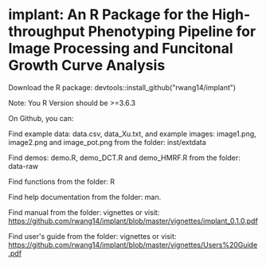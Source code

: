 # implant: An R Package for the High-throughput Phenotyping Pipeline for Image Processing and Funcitonal Growth Curve Analysis
Download the R package: 
devtools::install_github("rwang14/implant")

Note: You R Version should be >=3.6.3

On Github, you can:

Find example data: data.csv, data_Xu.txt, and example images: image1.png, image2.png and image_pot.png from the folder: inst/extdata

Find demos: demo.R, demo_DCT.R and demo_HMRF.R from the folder: data-raw

Find functions from the folder: R

Find help documentation from the folder: man.

Find manual from the  folder: vignettes or visit: https://github.com/rwang14/implant/blob/master/vignettes/implant_0.1.0.pdf

Find user's guide from the folder: vignettes or visit: https://github.com/rwang14/implant/blob/master/vignettes/Users%20Guide.pdf


